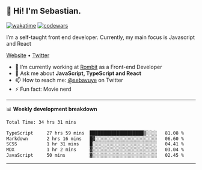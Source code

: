 ## 👋 Hi! I'm Sebastian.

[![wakatime](https://wakatime.com/badge/user/df0036c6-328a-4a39-be9b-e49417ed22a1.svg)](https://wakatime.com/@df0036c6-328a-4a39-be9b-e49417ed22a1)
[![codewars](https://www.codewars.com/users/sebavuye/badges/small)](https://www.codewars.com/users/sebavuye)

I’m a self-taught front end developer. Currently, my main focus is Javascript and React

[Website](https://sebastianvuye.be) • [Twitter](https://twitter.com/sebavuye)

- 🔭 I’m currently working at [Rombit](https://rombit.com/) as a Front-end Developer
- 💬 Ask me about **JavaScript, TypeScript and React**
- 📫 How to reach me: [@sebavuye](https://twitter.com/sebavuye) on Twitter
- ⚡ Fun fact: Movie nerd

-------

📊 **Weekly development breakdown**

<!--START_SECTION:waka-->

```txt
Total Time: 34 hrs 31 mins

TypeScript     27 hrs 59 mins  ████████████████████▒░░░░   81.08 %
Markdown       2 hrs 16 mins   █▓░░░░░░░░░░░░░░░░░░░░░░░   06.60 %
SCSS           1 hr 31 mins    █░░░░░░░░░░░░░░░░░░░░░░░░   04.41 %
MDX            1 hr 2 mins     ▓░░░░░░░░░░░░░░░░░░░░░░░░   03.04 %
JavaScript     50 mins         ▓░░░░░░░░░░░░░░░░░░░░░░░░   02.45 %
```

<!--END_SECTION:waka-->
-------
